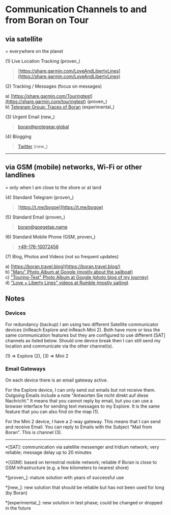 # Communication Channels to and from Boran on Tour

## via satellite
= everywhere on the planet

(1) Live Location Tracking (proven_)

> [https://share.garmin.com/LoveAndLibertyLines](https://share.garmin.com/LoveAndLibertyLines)

(2) Tracking / Messages (focus on messages)

a) [https://share.garmin.com/Touringtest](https://share.garmin.com/touringtest) (proven_)  
b) [Telegram Group: Traces of Boran](https://t.me/+GbkcT_6AZj8yMzUy) (experimental_)  

(3) Urgent Email (new_)

> [boran@protegear.global](mailto:boran@protegear.global)

(4) Blogging

> [Twitter](https://twitter.com/boran_go) (new_)  

- - -

## via GSM (mobile) networks, Wi-Fi or other landlines 
= only when I am close to the shore or at land

(4) Standard Telegram (proven_)

> [https://t.me/bogoe](https://t.me/bogoe)

(5) Standard Email (proven_)

> [boran@goegetap.name](mailto:boran@goegetap.name)

(6) Standard Mobile Phone (GSM, proven_)

> [+49-176-10072456](tel:+49-176-10072456)

(7) Blog, Photos and Videos (not so frequent updates)

a) [https://boran.travel.blog](https://boran.travel.blog/)  
b) ["Maru" Photo Album at Google (mostly about the sailboat)](https://photos.app.goo.gl/bDj5rvYgu9LCqtmG8)  
c) ["Touring-Test" Photo Album at Google (photo blog of my journey)](https://photos.app.goo.gl/LcyYD9ZWyWoo895Z7)  
d) ["Love + Liberty Lines" videos at Rumble (mostly sailing)](https://rumble.com/c/c-1262163)  

## Notes

### Devices

For redundancy (backup) I am using two different Satellite communicator devices (inReach Explore and inReach Mini 2). Both have more or less the same communication features but they are configured to use different [SAT] channels as listed below. Should one device break then I can still send my location and communicate via the other channel(s).

(1) => Explore 
(2), (3) => Mini 2

### Email Gateways

On each device there is an email gateway active.

For the Explore device, I can only send out emails but not receive them. Outgoing Emails include a note "Antworten Sie nicht direkt auf diese Nachricht." It means that you cannot reply by email, but you can use a browser interface for sending text messages to my Explore. It is the same feature that you can also find on the map (1).

For the Mini 2 device, I have a 2-way gateway. This means that I can send and receive Email. You can reply to Emails with the Subject "Mail from Boran". This is channel (3).

- - -

*[SAT]: communication via satellite messenger and Iridium network; very reliable; message delay up to 20 minutes

*[GSM]: based on terrestrial mobile network; reliable if Boran is close to GSM infrastructure (e.g. a few kilometers to nearest shore)

*[proven_]: mature solution with years of successful use

*[new_]: new solution that should be reliable but has not been used for long (by Boran)

*[experimental_]: new solution in test phase; could be changed or dropped in the future
